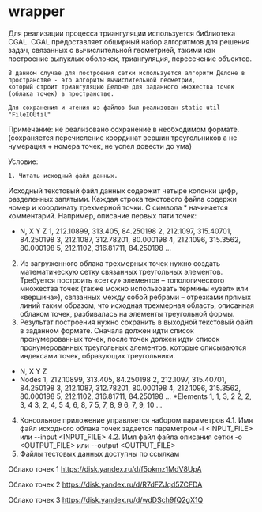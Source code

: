 # wrapper

Для реализации процесса триангуляции используется библиотека CGAL. CGAL предоставляет обширный набор алгоритмов для решения задач, 
    связанных с вычислительной геометрией, такими как построение выпуклых оболочек, триангуляция, пересечение объектов.

    В данном случае для построения сетки используется алгоритм Делоне в пространстве - это алгоритм вычислительной геометрии, 
    который строит триангуляцию Делоне для заданного множества точек (облака точек) в пространстве. 

    Для сохранения и чтения из файлов был реализован static util "FileIOUtil"


Примечание: не реализовано сохранение в необходимом формате. (сохраняется перечисление координат вершин треугольников а не нумерация + номера точек, не успел довести до ума)


Условие:


    1. Читать исходный файл данных.
Исходный текстовый файл данных содержит четыре колонки цифр, разделенных запятыми. 
Каждая строка текстового файла содержи номер и координату трехмерной точки.
С символа * начинается комментарий. Например, описание первых пяти точек:
*   N,            X             Y             Z
    1,    212.10899,      313.405,    84.250198
    2,     212.1097,    315.40701,    84.250198
    3,     212.1087,    312.78201,    80.000198
    4,     212.1096,     315.3562,    80.000198
    5,     212.1102,    316.81711,    84.250198
    ...

2. Из загруженного облака трехмерных точек нужно создать математическую сетку связанных треугольных элементов.
Требуется построить «сетку» элементов – топологического множества точек (также можно использовать термины «узел» или «вершина»), связанных между собой ребрами – отрезками прямых линий таким образом, что исходная трехмерная область, описанная облаком точек, разбивалась на элементы треугольной формы.
3. Результат построения нужно сохранить в выходной текстовый файл в заданном формате.
Сначала должен идти список пронумерованных точек, после точек должен идти список пронумерованных треугольных элементов, которые описываются индексами точек, образующих треугольники.

*   N,            X             Y             Z
* Nodes
    1,    212.10899,      313.405,    84.250198
    2,     212.1097,    315.40701,    84.250198
    3,     212.1087,    312.78201,    80.000198
    4,     212.1096,     315.3562,    80.000198
    5,     212.1102,    316.81711,    84.250198
    ...
*Elements
    1,            1,            3,            2
    2,            2,            3,            4
    3,            2,            4,            5
    4,            6,            8,            7
    5,            7,            8,            9
    6,            7,            9,           10
    ...

4. Консольное приложение управляется набором параметров
4.1. Имя файл исходного облака точек задается параметром -i <INPUT_FILE> или  --input <INPUT_FILE>
4.2. Имя файл файла описания сетки -o <OUTPUT_FILE> или  --output <OUTPUT_FILE>
5. Файлы тестовых данных доступны по ссылкам

Облако точек 1
https://disk.yandex.ru/d/f5pkmz1MdV8UpA

Облако точек 2
https://disk.yandex.ru/d/R7dFZJqd5ZCFDA

Облако точек 3
https://disk.yandex.ru/d/wdDSch9fQ2gX1Q


    
